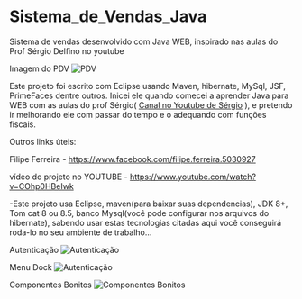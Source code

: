 # Sistema_de_Vendas_Java
Sistema de vendas desenvolvido com Java WEB, inspirado nas aulas do Prof Sérgio Delfino no youtube

Imagem do PDV
![PDV](https://image.ibb.co/mPPGsn/JSF.png)

Este projeto foi escrito com Eclipse usando Maven, hibernate, MySql, JSF, PrimeFaces dentre outros. Inicei
ele quando comecei a aprender Java para WEB com as aulas do prof Sérgio( [Canal no Youtube de Sérgio](https://www.youtube.com/channel/UCJdtabTp9TXaHxdYrAa2j0A) ),
e pretendo ir melhorando ele com passar do tempo e o adequando com funções fiscais.


Outros links úteis:

Filipe Ferreira - https://www.facebook.com/filipe.ferreira.5030927

vídeo do projeto no YOUTUBE - https://www.youtube.com/watch?v=COhp0HBeIwk


-Este projeto usa Eclipse, maven(para baixar suas dependencias), JDK 8+, Tom cat 8 ou 8.5, banco Mysql(você pode configurar nos arquivos do hibernate), sabendo usar estas tecnologias citadas aqui você conseguirá roda-lo no seu ambiente de trabalho...




Autenticação
![Autenticação](https://image.ibb.co/dneSyS/autenticacao.png)

Menu Dock
![Autenticação](https://image.ibb.co/hK7857/menuDock.png)

Componentes Bonitos
![Componentes Bonitos](https://image.ibb.co/hTbPdS/Varios_componentes.png)
